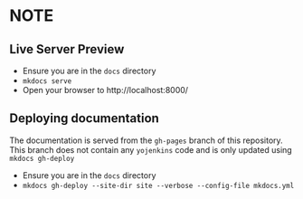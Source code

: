 # NOTE

## Live Server Preview

- Ensure you are in the `docs` directory
- `mkdocs serve`
- Open your browser to http://localhost:8000/

## Deploying documentation

The documentation is served from the `gh-pages` branch of this repository. This branch does
not contain any `yojenkins` code and is only updated using `mkdocs gh-deploy`

- Ensure you are in the `docs` directory
- `mkdocs gh-deploy --site-dir site --verbose --config-file mkdocs.yml`

